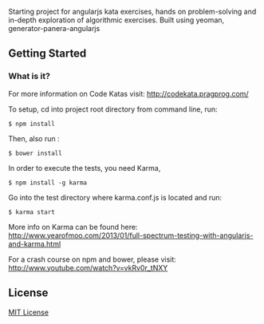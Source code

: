 Starting project for angularjs kata exercises, hands on problem-solving and in-depth exploration of algorithmic exercises. Built using yeoman, generator-panera-angularjs


## Getting Started

### What is it?

For more information on Code Katas visit: http://codekata.pragprog.com/

To setup, cd into project root directory from command line, run:

```
$ npm install
```

Then, also run :

```
$ bower install
```

In order to execute the tests, you need Karma,

```
$ npm install -g karma
```
Go into the test directory where karma.conf.js is located and run:

```
$ karma start
```

More info on Karma can be found here: http://www.yearofmoo.com/2013/01/full-spectrum-testing-with-angularjs-and-karma.html

For a crash course on npm and bower, please visit: http://www.youtube.com/watch?v=vkRv0r_tNXY

## License

[MIT License](http://en.wikipedia.org/wiki/MIT_License)